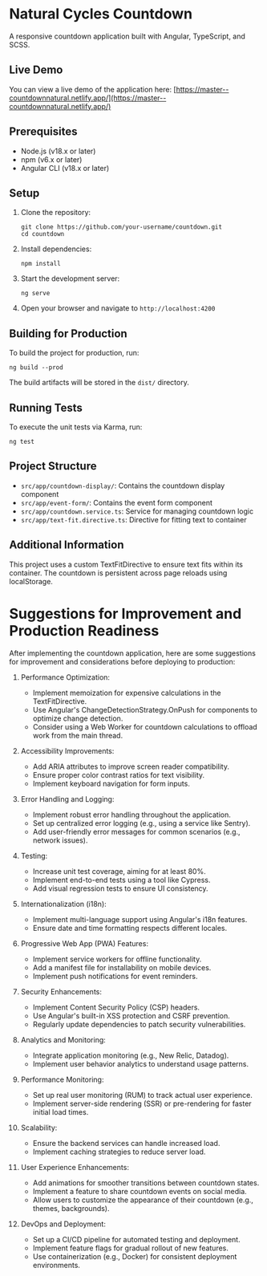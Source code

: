 # Natural Cycles Countdown

A responsive countdown application built with Angular, TypeScript, and SCSS.

## Live Demo

You can view a live demo of the application here: [https://master--countdownnatural.netlify.app/](https://master--countdownnatural.netlify.app/)

## Prerequisites

- Node.js (v18.x or later)
- npm (v6.x or later)
- Angular CLI (v18.x or later)

## Setup

1. Clone the repository:

   ```
   git clone https://github.com/your-username/countdown.git
   cd countdown
   ```

2. Install dependencies:

   ```
   npm install
   ```

3. Start the development server:

   ```
   ng serve
   ```

4. Open your browser and navigate to `http://localhost:4200`

## Building for Production

To build the project for production, run:

```
ng build --prod
```

The build artifacts will be stored in the `dist/` directory.

## Running Tests

To execute the unit tests via Karma, run:

```
ng test
```

## Project Structure

- `src/app/countdown-display/`: Contains the countdown display component
- `src/app/event-form/`: Contains the event form component
- `src/app/countdown.service.ts`: Service for managing countdown logic
- `src/app/text-fit.directive.ts`: Directive for fitting text to container

## Additional Information

This project uses a custom TextFitDirective to ensure text fits within its container. The countdown is persistent across page reloads using localStorage.

# Suggestions for Improvement and Production Readiness

After implementing the countdown application, here are some suggestions for improvement and considerations before deploying to production:

1. Performance Optimization:

   - Implement memoization for expensive calculations in the TextFitDirective.
   - Use Angular's ChangeDetectionStrategy.OnPush for components to optimize change detection.
   - Consider using a Web Worker for countdown calculations to offload work from the main thread.

2. Accessibility Improvements:

   - Add ARIA attributes to improve screen reader compatibility.
   - Ensure proper color contrast ratios for text visibility.
   - Implement keyboard navigation for form inputs.

3. Error Handling and Logging:

   - Implement robust error handling throughout the application.
   - Set up centralized error logging (e.g., using a service like Sentry).
   - Add user-friendly error messages for common scenarios (e.g., network issues).

4. Testing:

   - Increase unit test coverage, aiming for at least 80%.
   - Implement end-to-end tests using a tool like Cypress.
   - Add visual regression tests to ensure UI consistency.

5. Internationalization (i18n):

   - Implement multi-language support using Angular's i18n features.
   - Ensure date and time formatting respects different locales.

6. Progressive Web App (PWA) Features:

   - Implement service workers for offline functionality.
   - Add a manifest file for installability on mobile devices.
   - Implement push notifications for event reminders.

7. Security Enhancements:

   - Implement Content Security Policy (CSP) headers.
   - Use Angular's built-in XSS protection and CSRF prevention.
   - Regularly update dependencies to patch security vulnerabilities.

8. Analytics and Monitoring:

   - Integrate application monitoring (e.g., New Relic, Datadog).
   - Implement user behavior analytics to understand usage patterns.

9. Performance Monitoring:

   - Set up real user monitoring (RUM) to track actual user experience.
   - Implement server-side rendering (SSR) or pre-rendering for faster initial load times.

10. Scalability:

    - Ensure the backend services can handle increased load.
    - Implement caching strategies to reduce server load.

11. User Experience Enhancements:

    - Add animations for smoother transitions between countdown states.
    - Implement a feature to share countdown events on social media.
    - Allow users to customize the appearance of their countdown (e.g., themes, backgrounds).

12. DevOps and Deployment:
    - Set up a CI/CD pipeline for automated testing and deployment.
    - Implement feature flags for gradual rollout of new features.
    - Use containerization (e.g., Docker) for consistent deployment environments.
